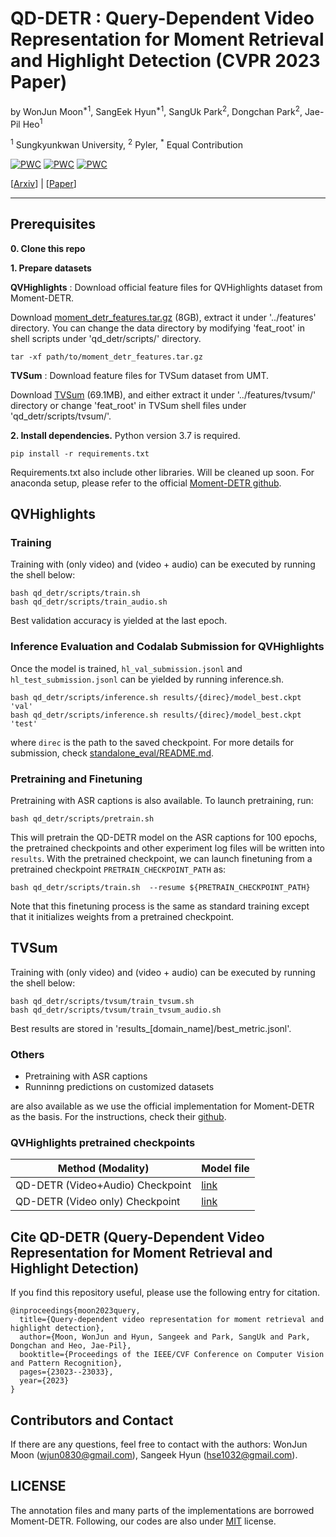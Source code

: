 # QD-DETR : Query-Dependent Video Representation for Moment Retrieval and Highlight Detection (CVPR 2023 Paper)
by 
WonJun Moon<sup>*1</sup>, SangEek Hyun<sup>*1</sup>, SangUk Park<sup>2</sup>, Dongchan Park<sup>2</sup>, Jae-Pil Heo<sup>1</sup>

<sup>1</sup> Sungkyunkwan University, <sup>2</sup> Pyler, <sup>*</sup> Equal Contribution

	
[![PWC](https://img.shields.io/endpoint.svg?url=https://paperswithcode.com/badge/query-dependent-video-representation-for/moment-retrieval-on-charades-sta)](https://paperswithcode.com/sota/moment-retrieval-on-charades-sta?p=query-dependent-video-representation-for)
[![PWC](https://img.shields.io/endpoint.svg?url=https://paperswithcode.com/badge/query-dependent-video-representation-for/moment-retrieval-on-qvhighlights)](https://paperswithcode.com/sota/moment-retrieval-on-qvhighlights?p=query-dependent-video-representation-for)
[![PWC](https://img.shields.io/endpoint.svg?url=https://paperswithcode.com/badge/query-dependent-video-representation-for/highlight-detection-on-tvsum)](https://paperswithcode.com/sota/highlight-detection-on-tvsum?p=query-dependent-video-representation-for)

[[Arxiv](https://arxiv.org/abs/2303.13874)] | [[Paper](https://openaccess.thecvf.com/content/CVPR2023/papers/Moon_Query-Dependent_Video_Representation_for_Moment_Retrieval_and_Highlight_Detection_CVPR_2023_paper.pdf)]

----------

## Prerequisites
<b>0. Clone this repo</b>

<b>1. Prepare datasets</b>

<b>QVHighlights</b> : Download official feature files for QVHighlights dataset from Moment-DETR. 

Download [moment_detr_features.tar.gz](https://drive.google.com/file/d/1Hiln02F1NEpoW8-iPZurRyi-47-W2_B9/view?usp=sharing) (8GB), 
extract it under '../features' directory.
You can change the data directory by modifying 'feat_root' in shell scripts under 'qd_detr/scripts/' directory.
```
tar -xf path/to/moment_detr_features.tar.gz
```


<b>TVSum</b> : Download feature files for TVSum dataset from UMT.

Download [TVSum](https://connectpolyu-my.sharepoint.com/personal/21039533r_connect_polyu_hk/_layouts/15/onedrive.aspx?id=%2Fpersonal%2F21039533r%5Fconnect%5Fpolyu%5Fhk%2FDocuments%2FZoo%2FReleases%2FUMT%2Ftvsum%2Dec05ad4e%2Ezip&parent=%2Fpersonal%2F21039533r%5Fconnect%5Fpolyu%5Fhk%2FDocuments%2FZoo%2FReleases%2FUMT&ga=1) (69.1MB),
and either extract it under '../features/tvsum/' directory or change 'feat_root' in TVSum shell files under 'qd_detr/scripts/tvsum/'.


<b>2. Install dependencies.</b>
Python version 3.7 is required.
```
pip install -r requirements.txt
```
Requirements.txt also include other libraries. Will be cleaned up soon.
For anaconda setup, please refer to the official [Moment-DETR github](https://github.com/jayleicn/moment_detr).

## QVHighlights

### Training
Training with (only video) and (video + audio) can be executed by running the shell below:
```
bash qd_detr/scripts/train.sh 
bash qd_detr/scripts/train_audio.sh 
```
Best validation accuracy is yielded at the last epoch. 

### Inference Evaluation and Codalab Submission for QVHighlights
Once the model is trained, `hl_val_submission.jsonl` and `hl_test_submission.jsonl` can be yielded by running inference.sh.
```
bash qd_detr/scripts/inference.sh results/{direc}/model_best.ckpt 'val'
bash qd_detr/scripts/inference.sh results/{direc}/model_best.ckpt 'test'
```
where `direc` is the path to the saved checkpoint.
For more details for submission, check [standalone_eval/README.md](standalone_eval/README.md).


### Pretraining and Finetuning
Pretraining with ASR captions is also available.
To launch pretraining, run:
```
bash qd_detr/scripts/pretrain.sh 
```  
This will pretrain the QD-DETR model on the ASR captions for 100 epochs, the pretrained checkpoints and other experiment log files will be written into `results`. 
With the pretrained checkpoint, we can launch finetuning from a pretrained checkpoint `PRETRAIN_CHECKPOINT_PATH` as:
```
bash qd_detr/scripts/train.sh  --resume ${PRETRAIN_CHECKPOINT_PATH}
```
Note that this finetuning process is the same as standard training except that it initializes weights from a pretrained checkpoint. 

## TVSum
Training with (only video) and (video + audio) can be executed by running the shell below:
```
bash qd_detr/scripts/tvsum/train_tvsum.sh 
bash qd_detr/scripts/tvsum/train_tvsum_audio.sh 
```
Best results are stored in 'results_[domain_name]/best_metric.jsonl'.



### Others
- Pretraining with ASR captions
- Runninng predictions on customized datasets

are also available as we use the official implementation for Moment-DETR as the basis. 
For the instructions, check their [github](https://github.com/jayleicn/moment_detr).


### QVHighlights pretrained checkpoints
 Method (Modality) | Model file
 -- | -- 
QD-DETR (Video+Audio) Checkpoint | [link](https://www.dropbox.com/s/hsc7jk21ppqasjt/videoaudio.ckpt?dl=0)
QD-DETR (Video only) Checkpoint | [link](https://www.dropbox.com/s/yygwyljw8514d9r/videoonly.ckpt?dl=0)
 
##  Cite QD-DETR (Query-Dependent Video Representation for Moment Retrieval and Highlight Detection)

If you find this repository useful, please use the following entry for citation.
```
@inproceedings{moon2023query,
  title={Query-dependent video representation for moment retrieval and highlight detection},
  author={Moon, WonJun and Hyun, Sangeek and Park, SangUk and Park, Dongchan and Heo, Jae-Pil},
  booktitle={Proceedings of the IEEE/CVF Conference on Computer Vision and Pattern Recognition},
  pages={23023--23033},
  year={2023}
}
```

## Contributors and Contact

If there are any questions, feel free to contact with the authors: WonJun Moon (wjun0830@gmail.com), Sangeek Hyun (hse1032@gmail.com).


## LICENSE
The annotation files and many parts of the implementations are borrowed Moment-DETR.
Following, our codes are also under [MIT](https://opensource.org/licenses/MIT) license.
 
